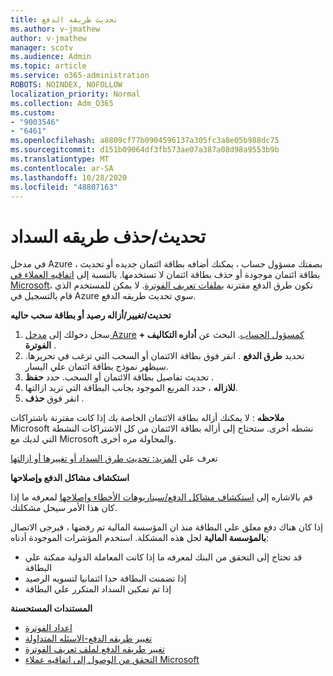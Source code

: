 ```yaml
---
title: تحديث طريقه الدفع
ms.author: v-jmathew
author: v-jmathew
manager: scotv
ms.audience: Admin
ms.topic: article
ms.service: o365-administration
ROBOTS: NOINDEX, NOFOLLOW
localization_priority: Normal
ms.collection: Adm_O365
ms.custom:
- "9003546"
- "6461"
ms.openlocfilehash: a8809cf77b0904596137a305fc3a8e05b988dc75
ms.sourcegitcommit: d151b09064df3fb573ae07a387a08d98a9553b9b
ms.translationtype: MT
ms.contentlocale: ar-SA
ms.lasthandoff: 10/28/2020
ms.locfileid: "48807163"
---
```

# <a name="updatedelete-payment-method"></a>تحديث/حذف طريقه السداد

في مدخل Azure ، بصفتك مسؤول حساب ، يمكنك أضافه بطاقة ائتمان جديده أو تحديث بطاقة ائتمان موجودة أو حذف بطاقة ائتمان لا تستخدمها. بالنسبة إلى [اتفاقيه العملاء في Microsoft](https://docs.microsoft.com/azure/billing/billing-how-to-change-credit-card?WT.mc_id=Portal-Microsoft_Azure_Support#check-access-to-a-microsoft-customer-agreement)، تكون طرق الدفع مقترنة [بملفات تعريف الفوترة](https://docs.microsoft.com/azure/billing/billing-how-to-change-credit-card?WT.mc_id=Portal-Microsoft_Azure_Support#change-payment-method-for-a-billing-profile). لا يمكن للمستخدم الذي قام بالتسجيل في Azure سوي تحديث طريقه الدفع.

**تحديث/تغيير/أزاله رصيد أو بطاقة سحب حاليه**

1.  سجل دخولك إلى [مدخل Azure](https://portal.azure.com/) [كمسؤول الحساب](https://docs.microsoft.com/azure/billing/billing-subscription-transfer?WT.mc_id=Portal-Microsoft_Azure_Support#whoisaa). البحث عن **أداره التكاليف + الفوترة** .
2.  تحديد **طرق الدفع** . انقر فوق بطاقة الائتمان أو السحب التي ترغب في تحريرها. سيظهر نموذج بطاقة ائتمان علي اليسار.
3.  تحديث تفاصيل بطاقة الائتمان أو السحب. حدد **حفظ** .
4.  **للازاله** ، حدد المربع الموجود بجانب البطاقة التي تريد ازالتها.
5.  انقر فوق **حذف** .

**ملاحظه** : لا يمكنك أزاله بطاقة الائتمان الخاصة بك إذا كانت مقترنة باشتراكات Microsoft نشطه أخرى. ستحتاج إلى أزاله بطاقة الائتمان من كل الاشتراكات النشطة التي لديك مع Microsoft والمحاولة مره أخرى.

تعرف علي [المزيد: تحديث طرق السداد أو تغييرها أو ازالتها](https://docs.microsoft.com/azure/billing/billing-how-to-change-credit-card?WT.mc_id=Portal-Microsoft_Azure_Support)

**استكشاف مشاكل الدفع وإصلاحها**

قم بالاشاره إلى [استكشاف مشاكل الدفع/سيناريوهات الأخطاء وإصلاحها](https://support.microsoft.com/help/4505172/troubleshooting-payment-issues) لمعرفه ما إذا كان هذا الأمر سيحل مشكلتك.

إذا كان هناك دفع معلق علي البطاقة منذ ان المؤسسة المالية تم رفضها ، فيرجى الاتصال **بالمؤسسة المالية** لحل هذه المشكلة. استخدم المؤشرات الموجودة أدناه:

- قد تحتاج إلى التحقق من البنك لمعرفه ما إذا كانت المعاملة الدولية ممكنة علي البطاقة
- إذا تضمنت البطاقة حدا ائتمانيا لتسويه الرصيد
- إذا تم تمكين السداد المتكرر علي البطاقة

**المستندات المستحسنة**

- [اعداد الفوترة](https://azure.microsoft.com/pricing/invoicing/)
- [تغيير طريقه الدفع-الاسئله المتداولة](https://docs.microsoft.com/azure/billing/billing-how-to-change-credit-card?WT.mc_id=Portal-Microsoft_Azure_Support#frequently-asked-questions)
- [تغيير طريقه الدفع لملف تعريف الفوترة](https://docs.microsoft.com/azure/billing/billing-how-to-change-credit-card?WT.mc_id=Portal-Microsoft_Azure_Support#change-payment-method-for-a-billing-profile)
- [التحقق من الوصول إلى اتفاقيه عملاء Microsoft](https://docs.microsoft.com/azure/billing/billing-how-to-change-credit-card?WT.mc_id=Portal-Microsoft_Azure_Support#check-access-to-a-microsoft-customer-agreement)
